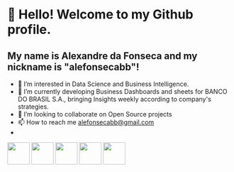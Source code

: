 # 👋 Hello! Welcome to my Github profile.
## My name is **Alexandre da Fonseca** and my nickname is "alefonsecabb"!

- 👀 I’m interested in Data Science and Business Intelligence. 
- 🌱 I’m currently developing Business Dashboards and sheets for BANCO DO BRASIL S.A., bringing Insights weekly according to company's strategies.    
- 💞️ I’m looking to collaborate on Open Source projects 
- 📫 How to reach me alefonsecabb@gmail.com
- 
<img src="https://cdn.jsdelivr.net/gh/devicons/devicon/icons/visualstudio/visualstudio-plain.svg" width="50" height="50" />           <img src="https://cdn.jsdelivr.net/gh/devicons/devicon/icons/kaggle/kaggle-original-wordmark.svg" width="50" height="50"/>           <img src="https://cdn.jsdelivr.net/gh/devicons/devicon/icons/arduino/arduino-original-wordmark.svg" width="50" height="50"/>           <img src="https://cdn.jsdelivr.net/gh/devicons/devicon/icons/linkedin/linkedin-original.svg" width="50" height="50"/>           <img src="https://cdn.jsdelivr.net/gh/devicons/devicon/icons/python/python-original-wordmark.svg" width="50" height="50" />

          
          

          
          

          


          

<!---
alefonsecabb/alefonsecabb is a ✨ special ✨ repository because its `README.md` (this file) appears on your GitHub profile.
You can click the Preview link to take a look at your changes.
--->
